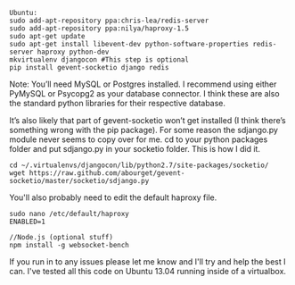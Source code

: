 ```
Ubuntu:
sudo add-apt-repository ppa:chris-lea/redis-server
sudo add-apt-repository ppa:nilya/haproxy-1.5
sudo apt-get update
sudo apt-get install libevent-dev python-software-properties redis-server haproxy python-dev
mkvirtualenv djangocon #This step is optional
pip install gevent-socketio django redis
```

Note: You’ll need MySQL or Postgres installed. I recommend using either PyMySQL or Psycopg2 as your database connector. I think these are also the standard python libraries for their respective database.

It’s also likely that part of gevent-socketio won’t get installed (I think there’s something wrong with the pip package). For some reason the sdjango.py module never seems to copy over for me. cd to your python packages folder and put sdjango.py in your socketio folder. This is how I did it.

```
cd ~/.virtualenvs/djangocon/lib/python2.7/site-packages/socketio/
wget https://raw.github.com/abourget/gevent-socketio/master/socketio/sdjango.py
```

You'll also probably need to edit the default haproxy file.

```
sudo nano /etc/default/haproxy
ENABLED=1
```


```
//Node.js (optional stuff)
npm install -g websocket-bench
```

If you run in to any issues please let me know and I'll try and help the best I can. I've tested all this code on Ubuntu 13.04 running inside of a virtualbox.
